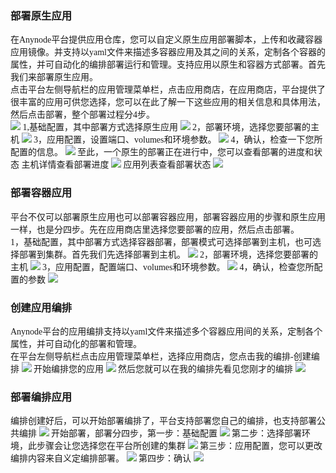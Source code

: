 <font face="微软雅黑">

### 部署原生应用
在Anynode平台提供应用仓库，您可以自定义原生应用部署脚本，上传和收藏容器应用镜像。并支持以yaml文件来描述多容器应用及其之间的关系，定制各个容器的属性，并可自动化的编排部署运行和管理。支持应用以原生和容器方式部署。首先我们来部署原生应用。<br/>
点击平台左侧导航栏的应用管理菜单栏，点击应用商店，在应用商店，平台提供了很丰富的应用可供您选择，您可以在此了解一下这些应用的相关信息和具体用法，然后点击部署，整个部署过程分4步。<br/>
![](http://i.imgur.com/dkbxuSi.png)
1,基础配置，其中部署方式选择原生应用
![](http://i.imgur.com/hpSU5QE.png)
2，部署环境，选择您要部署的主机
![](http://i.imgur.com/vpfjEYu.png)
3，应用配置，设置端口、volumes和环境参数。
![](http://i.imgur.com/3IaeJTg.png)
4，确认，检查一下您所配置的信息。
![](http://i.imgur.com/nT53h7n.png)
至此，一个原生的部署正在进行中，您可以查看部署的进度和状态
主机详情查看部署进度
![](http://i.imgur.com/dPZ35gf.png)
应用列表查看部署状态
![](http://i.imgur.com/tBYlieg.png)
### 部署容器应用
平台不仅可以部署原生应用也可以部署容器应用，部署容器应用的步骤和原生应用一样，也是分四步。先在应用商店里选择您要部署的应用，然后点击部署。<br/>
1，基础配置，其中部署方式选择容器部署，部署模式可选择部署到主机，也可选择部署到集群。首先我们先选择部署到主机。
![](http://i.imgur.com/kfddDQE.png)
2，部署环境，选择您要部署的主机
![](http://i.imgur.com/MBTCqgX.png)
3，应用配置，配置端口、volumes和环境参数。
![](http://i.imgur.com/dvxWnRJ.png)
4，确认，检查您所配置的参数
![](http://i.imgur.com/ikGicb8.png)
### 创建应用编排
Anynode平台的应用编排支持以yaml文件来描述多个容器应用间的关系，定制各个属性，并可自动化的部署和管理。<br/>
在平台左侧导航栏点击应用管理菜单栏，选择应用商店，您点击我的编排-创建编排
![](http://i.imgur.com/XgN4Aep.png)
开始编排您的应用
![](http://i.imgur.com/tmyhApZ.png)
然后您就可以在我的编排先看见您刚才的编排
![](http://i.imgur.com/BHMnrVy.png)
### 部署编排应用
编排创建好后，可以开始部署编排了，平台支持部署您自己的编排，也支持部署公共编排
![](http://i.imgur.com/ihKZJpz.png)
开始部署，部署分四步，第一步：基础配置
![](http://i.imgur.com/D227XXJ.png)
第二步：选择部署环境，此步骤会让您选择您在平台所创建的集群
![](http://i.imgur.com/VHCTiv0.png)
第三步：应用配置，您可以更改编排内容来自义定编排部署。
![](http://i.imgur.com/OCRmqPJ.png)
第四步：确认
![](http://i.imgur.com/fXgdQhG.png)
</font>